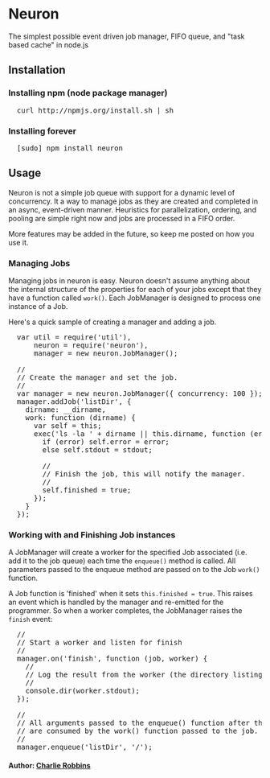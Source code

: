 # Neuron

The simplest possible event driven job manager, FIFO queue, and "task based cache" in node.js

## Installation

### Installing npm (node package manager)
<pre>
  curl http://npmjs.org/install.sh | sh
</pre>

### Installing forever
<pre>
  [sudo] npm install neuron
</pre>

## Usage 
Neuron is not a simple job queue with support for a dynamic level of concurrency. It a way to manage jobs as they are created and completed in an async, event-driven manner. Heuristics for parallelization, ordering, and pooling are simple right now and jobs are processed in a FIFO order. 

More features may be added in the future, so keep me posted on how you use it.

### Managing Jobs
Managing jobs in neuron is easy. Neuron doesn't assume anything about the internal structure of the properties for each of your jobs except that they have a function called `work()`. Each JobManager is designed to process one instance of a Job.

Here's a quick sample of creating a manager and adding a job.

<pre>
  var util = require('util'),
      neuron = require('neuron'),
      manager = new neuron.JobManager();
      
  //
  // Create the manager and set the job.
  //
  var manager = new neuron.JobManager({ concurrency: 100 });
  manager.addJob('listDir', {
    dirname: __dirname,
    work: function (dirname) {
      var self = this;
      exec('ls -la ' + dirname || this.dirname, function (error, stdout, stderr) {
        if (error) self.error = error;
        else self.stdout = stdout;

        //
        // Finish the job, this will notify the manager.
        //
        self.finished = true;
      });
    }
  });
</pre>

### Working with and Finishing Job instances
A JobManager will create a worker for the specified Job associated (i.e. add it to the job queue) each time the `enqueue()` method is called. All parameters passed to the enqueue method are passed on to the Job `work()` function. 

A Job function is 'finished' when it sets `this.finished = true`. This raises an event which is handled by the manager and re-emitted for the programmer. So when a worker completes, the JobManager raises the `finish` event:
<pre>
  //
  // Start a worker and listen for finish
  //
  manager.on('finish', function (job, worker) {
    //
    // Log the result from the worker (the directory listing for '/')
    //
    console.dir(worker.stdout);
  });
  
  //
  // All arguments passed to the enqueue() function after the job name
  // are consumed by the work() function passed to the job.
  //
  manager.enqueue('listDir', '/');
</pre>

#### Author: [Charlie Robbins](http://nodejitsu.com)